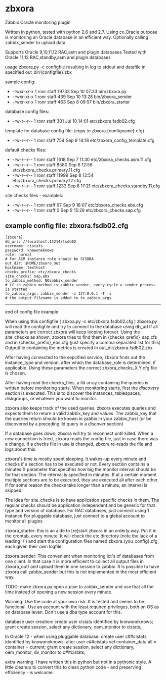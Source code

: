# zbxora
Zabbix Oracle monitoring plugin

Written in python, tested with python 2.6 and 2.7.
Using cx_Oracle
purpose is monitoring an Oracle database in an efficient way.
Optionally calling zabbix_sender to upload data

Supports Oracle 9,10,11,12 RAC,asm and plugin databases
Tested with Oracle 11,12 RAC,standby,asm and plugin databases

usage zbxora.py -c configfile
resulting in log to stdout and datafile in specified out_dir/{configfile}.zbx

sample config:
- -rwxr-xr-x  1 ronr  staff  19733 Sep 10 07:33 bin/zbxora.py
- -rwxr-xr-x  1 ronr  staff    439 Sep 10 13:28 bin/zbxora_sender
- -rwxr-xr-x  1 ronr  staff    463 Sep  8 09:57 bin/zbxora_starter

database config files:
- -rw-r--r--  1 ronr  staff    301 Jul 10 14:01 etc/zbxora.fsdb02.cfg

template for database config file: (copy to zbxora.{configname}.cfg)
- -rw-r--r--  1 ronr  staff    754 Sep  9 14:18 etc/zbxora_config_template.cfg

default checks files:
- -rw-r--r--  1 ronr  staff   1618 Sep  7 11:30 etc/zbxora_checks.asm.11.cfg
- -rw-r--r--  1 ronr  staff   8580 Sep  8 12:56 etc/zbxora_checks.primary.11.cfg
- -rw-r--r--  1 ronr  staff  11999 Sep  8 12:54 etc/zbxora_checks.primary.12.cfg
- -rw-r--r--  1 ronr  staff   1233 Sep  8 17:21 etc/zbxora_checks.standby.11.cfg

site checks files - examples:
- -rw-r--r--  1 ronr  staff     67 Sep  9 16:07 etc/zbxora_checks.ebs.cfg
- -rw-r--r--  1 ronr  staff      0 Sep  9 15:29 etc/zbxora_checks.sap.cfg


example config file: zbxora.fsdb02.cfg
--------------------------------------
```
[zbxora]
db_url: //localhost:15214/fsdb02
username: cistats
password: knowoneknows
role: normal
# for ASM instance role should be SYSDBA
out_dir: $HOME/zbxora_out
hostname: testhost
checks_prefix: etc/zbxora_checks
site_checks: sap,ebs
to_zabbix_method: NOzabbix_sender
# if to_zabbix_method is zabbix_sender, every cycle a sender process is started
to_zabbix_args: zabbix_sender -z 127.0.0.1 -T -i 
# the output filename is added to to_zabbix_args
```
--------------------------------------
end of config file example

When using this configfile ( zbxoa.py -c etc/zbxora.fsdb02.cfg )
zbxora.py will read the configfile
and try to connect to the database using db_url
If all parameters are correct zbxora will keep looping forever.
Using the site_checks as shown, zbxora tries to find them in {checks_prefix}_sap.cfs
and in {checks_prefix}_ebs.cfg (just specify a comma separated list for this)
Outputfile containing the metrics is created in out_dir/zbxora.fsdb02.zbx

After having connected to the sepcified service, zbxora finds out the instance_type and version,
after which the database_role is determined, if applicable.
Using these parameters the correct zbxora_checks_X.Y.cfg file is chosen.

After having read the checks_files, a lld array containing the queries is written before
monitoring starts. When monitoring starts, first the *discovery* section is executed.
This is to discover the instances, tablespaces, diskgroups, or whatever you want
to monitor.

zbxora also keeps track of the used queries.
zbxora executes queries and expects them to return a valid zabbix_key and values.
The zabbix_key that the queries return should be known in zabbix in your zabbix_host
(or be discovered by a preceding lld query in a *discover* section)

If a database goes down, zbxora will try to reconnect until killed.
When a new connection is tried, zbxora reads the config file, just in case
there was a change.
If a checks file in use is changed, zbxora re-reads the file and logs about this.

zbxora's time is mostly spent sleeping. It wakes-up every minute and checks if a
section has to be executed or not. Every section contains a minutes:X parameter that 
specifies how big the monitor interval should be for that section. The interval is 
specified in minutes. If at a certain moment multiple sections are to be executed,
they are executed all after each other. If for some reason the checks take longer than a
minute, an interval is skipped.

The idea for site_checks is to have application specific checks in them. The regular checks
should be application independent and be generic for that type and version of database.
For RAC databases, just connect using 1 instance
For pluggable database, just connect to a global account to monitor all plugins

zbxora_starter:
this is an aide to [re]start zbxora in an orderly way. Put it in the crontab, every minute.
It will check the etc directory (note the lack of a leading '/') and start the configuration
files named zbxora.{you_config}.cfg, each given their own logfile.

zbxora_sender:
This convenient when monitoring lot's of databases from one client. In that case it is more
efficient to collect all output files in zbxora_out/ and upload them in one session to zabbix.
It is possible to have zbxora call zabbix_sender but this is not implemented in the most
efficient way.

TODO: make zbxora.py open a pipe to zabbix_sender and use that all the time instead of opening
a new session every minute.

Warning:
Use the code at your own risk. It is tested and seems to be functional. Use an account with the
least required privileges, both on OS as on database leven.
Don't use a dba type account for this.

database user creation:
create user cistats identified by knowoneknows;
grant create session, select any dictionary, oem_monitor to cistats;

In Oracle 12 - when using pluggable database:
create user c##cistats identified by knowoneknows;
alter user c##cistats set container_data all = container = current;
grant create session, select any dictionary, oem_monitor, dv_monitor to c##cistats;

extra warning:
I have written this in python but not in a pythonic style.
A little cleanup to convert this to clean python code - and preserving efficiency - is welcome.

